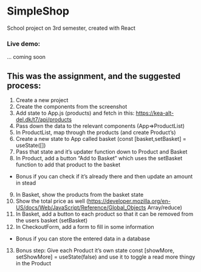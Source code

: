 # SimpleShop

School project on 3rd semester, created with React

### Live demo:

... coming soon

## This was the assignment, and the suggested process:

1. Create a new project
2. Create the components from the screenshot
3. Add state to App.js (products) and fetch in this: https://kea-alt-del.dk/t7/api/products
4. Pass down the data to the relevant components (App=>ProductList)
5. In ProductList, map through the products (and create Product’s)
6. Create a new state to App called basket (const [basket,setBasket] = useState([])
7. Pass that state and it’s updater function down to Product and Basket
8. In Product, add a button “Add to Basket” which uses the setBasket function to add that product to the basket

- Bonus if you can check if it’s already there and then update an amount in stead

9. In Basket, show the products from the basket state
10. Show the total price as well (https://developer.mozilla.org/en-US/docs/Web/JavaScript/Reference/Global_Objects Array/reduce)
11. In Basket, add a button to each product so that it can be removed from the users basket (setBasket)
12. In CheckoutForm, add a form to fill in some information

- Bonus if you can store the entered data in a database

13. Bonus step: Give each Product it’s own state const [showMore, setShowMore] = useState(false) and use it to toggle a read more thingy in the Product
